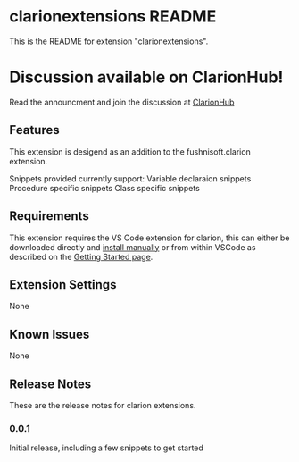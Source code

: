 # clarionextensions README

This is the README for extension "clarionextensions". 

# Discussion available on ClarionHub!

Read the announcment and join the discussion at [ClarionHub](http://clarionhub.com/t/clarion-syntax-highlighting-support-in-vscode/480)

## Features

This extension is desigend as an addition to the fushnisoft.clarion extension.

Snippets provided currently support:
    Variable declaraion snippets
    Procedure specific snippets
    Class specific snippets

    
## Requirements

This extension requires the VS Code extension for clarion, this can either be downloaded directly and [install manually](https://code.visualstudio.com/docs/extensions/install-extension) or from within VSCode as described on the [Getting Started page](https://code.visualstudio.com/docs/editor/extension-gallery?pub=Fushnisoft&ext=Clarion).

## Extension Settings

None
## Known Issues

None

## Release Notes

These are the release notes for clarion extensions.

### 0.0.1

Initial release, including a few snippets to get started


